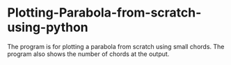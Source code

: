 # Plotting-Parabola-from-scratch-using-python
The program is for plotting a parabola from scratch using small chords.
The program also shows the number of chords at the output.
